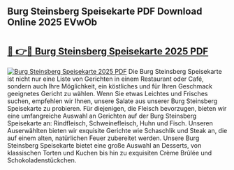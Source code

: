 ## Burg Steinsberg Speisekarte PDF Download Online 2025 EVwOb

# <h2><a href="http://gca4dya.nevu.top/?p=Burg+Steinsberg+Speisekarte">🔗 👉🔴 Burg Steinsberg Speisekarte 2025 PDF</a></h2>

[![Burg Steinsberg Speisekarte 2025 PDF](https://i.imgur.com/dBaPXMq.png)](http://gca4dya.nevu.top/?p=Burg+Steinsberg+Speisekarte)
Die Burg Steinsberg Speisekarte ist nicht nur eine Liste von Gerichten in einem Restaurant oder Café, sondern auch Ihre Möglichkeit, ein köstliches und für Ihren Geschmack geeignetes Gericht zu wählen. Wenn Sie etwas Leichtes und Frisches suchen, empfehlen wir Ihnen, unsere Salate aus unserer Burg Steinsberg Speisekarte zu probieren. Für diejenigen, die Fleisch bevorzugen, bieten wir eine umfangreiche Auswahl an Gerichten auf der Burg Steinsberg Speisekarte an: Rindfleisch, Schweinefleisch, Huhn und Fisch. Unseren Auserwählten bieten wir exquisite Gerichte wie Schaschlik und Steak an, die auf einem alten, natürlichen Feuer zubereitet werden. Unsere Burg Steinsberg Speisekarte bietet eine große Auswahl an Desserts, von klassischen Torten und Kuchen bis hin zu exquisiten Crème Brûlée und Schokoladenstückchen.
